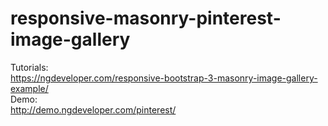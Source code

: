 # responsive-masonry-pinterest-image-gallery
Tutorials:
<br>
https://ngdeveloper.com/responsive-bootstrap-3-masonry-image-gallery-example/
<br>
Demo:
<br>
http://demo.ngdeveloper.com/pinterest/
